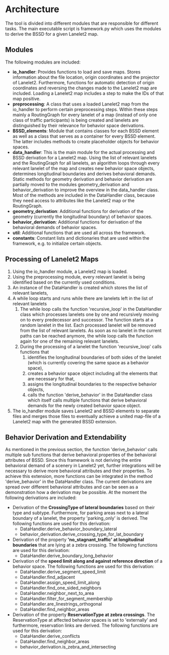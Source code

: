 # Architecture

The tool is divided into different modules that are responsible for different tasks.
The main executable script is framework.py which uses the modules to derive the BSSD for a given Lanelet2 map.

## Modules
The following modules are included:
- **io_handler**: Provides functions to load and save maps. Stores information about the file location, origin coordinates
and the projector of Lanelet2. Furthermore, functions for automatic detection of origin coordinates and reversing the
changes made to the Lanelet2 map are included. Loading a Lanelet2 map includes a step to make the IDs of that map
positive.
- **preprocessing**: A class that uses a loaded Lanelet2 map from the io_handler to perform certain preprocessing steps.
Within these steps mainly a RoutingGraph for every lanelet of a map (instead of only one class of traffic participants)
is being created and lanelets are distinguished by their relevance for behavior space derivations.
- **BSSD_elements**: Module that contains classes for each BSSD element as well as a class that serves as a container for
every BSSD element. The latter includes methods to create placeholder objects for behavior spaces.
- **data_handler**: This is the main module for the actual processing and BSSD derivation for a Lanelet2 map. Using the
list of relevant lanelets and the RoutingGraph for all lanelets, an algorithm loops through every relevant lanelet of
the map and creates new behavior space objects, determines longitudinal boundaries and derives behavioral demands.
Static methods for geometry derivation and behavior derivation are partially moved to the modules geometry_derivation
and behavior_derivation to improve the overview in the data_handler class. Most of the methods are included in the
DataHandler class, because they need access to attributes like the Lanelet2 map or the RoutingGraph. 
- **geometry_derivation**: Additional functions for derivation of the geometry (currently the longitudinal boundary) of
behavior spaces.
- **behavior_derivation**: Additional functions for derivation of the behavioral demands of
behavior spaces.
- **util**: Additional functions that are used all across the framework.
- **constants**: Constant lists and dictionaries that are used within the framework, e.g. to initialize certain objects.

## Processing of Lanelet2 Maps

1. Using the io_handler module, a Lanelet2 map is loaded.
2. Using the preprocessing module, every relevant lanelet is being identified based on the currently used conditions.
3. An instance of the DataHandler is created which stores the list of relevant lanelets, 
4. A while loop starts and runs while there are lanelets left in the list of relevant lanelets
   1. The while loop calls the function 'recursive_loop' in the DataHandler class which processes lanelets one by one
   and recursively moving on to every predecessor and successor. The function starts at a random lanelet in the list.
   Each processed lanelet will be removed from the list of relevant lanelets. As soon as no lanelet in the current paths
   can be reached anymore, the while loop calls the function again for one of the remaining relevant lanelets.
   2. During the processing of a lanelet the function 'recursive_loop' calls functions that
      1. identifies the longitudinal boundaries of both sides of the lanelet (which is currently covering the same space
      as a behavior space),
      2. creates a behavior space object including all the elements that are necessary for that,
      3. assigns the longitudinal boundaries to the respective behavior objects,
      4. calls the function 'derive_behavior' in the DataHandler class which itself calls multiple functions
      that derive behavioral demands for the newly created behavior space object.
5. The io_handler module saves Lanelet2 and BSSD elements to separate files and merges those files to
eventually achieve a united map-file of a Lanelet2 map with the generated BSSD extension.

## Behavior Derivation and Extendability
As mentioned in the previous section, the function 'derive_behavior' calls multiple sub functions that derive
behavioral properties of the behavioral attributes of BSSD. Since this framework is not deriving the entire behavioral
demand of a scenery in Lanelet2 yet, further integrations will be necessary to derive more behavioral
attributes and their properties. To achieve this extension, more functions can be integrated in the method
'derive_behavior' in the DataHandler class. The current derivations are spread over different behavioral
attributes and can be seen as a demonstration how a derivation may be possible. At the moment the following derivations
are included:
- Derivation of the **CrossingType of lateral boundaries** based on their type and subtype. Furthermore, for parking
areas next to a lateral boundary of a lanelet, the property 'parking_only' is derived. The following functions are used
for this derivation:
  - DataHandler.derive_behavior_boundary_lateral
  - behavior_derivation.derive_crossing_type_for_lat_boundary
- Derivation of the property **'no_stagnant_traffic' at longitudinal boundaries** that are lying at a zebra crossing. The 
following functions are used for this derivation:
  - DataHandler.derive_boundary_long_behavior
- Derivation of the **speed limit along and against reference direction** of a behavior space. The 
following functions are used for this derivation:
  - DataHandler.derive_segment_speed_limit
  - DataHandler.find_adjacent
  - DataHandler.assign_speed_limit_along
  - DataHandler.find_one_sided_neighbors
  - DataHandler.neighbor_next_to_area
  - DataHandler.filter_for_segment_membership
  - DataHandler.are_linestrings_orthogonal
  - DataHandler.find_neighbor_areas
- Derivation of the property **ReservationType at zebra crossings**. The ReservationType at affected behavior spaces
is set to 'externally' and furthermore, reservation links are derived. The following functions are used
for this derivation:
  - DataHandler.derive_conflicts
  - DataHandler.find_neighbor_areas
  - behavior_derivation.is_zebra_and_intersecting